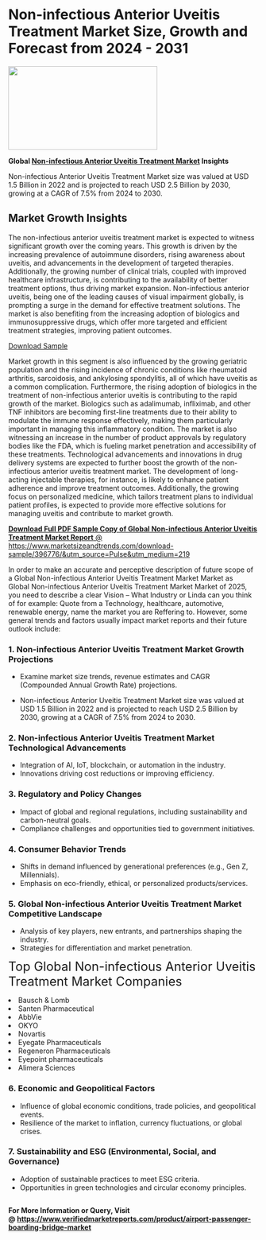 <H1>Non-infectious Anterior Uveitis Treatment Market Size, Growth and Forecast from 2024 - 2031</H1><img class="aligncenter size-medium wp-image-584254" src="https://thirdeyenews.in/wp-content/uploads/2024/09/Global-Market-Research-300x168.jpeg" alt="" width="300" height="168" /><p><strong>Global&nbsp;<a href="https://www.marketsizeandtrends.com/download-sample/396776/&amp;utm_source=Pulse&amp;utm_medium=219">Non-infectious Anterior Uveitis Treatment Market</a> Insights</strong></p><p>Non-infectious Anterior Uveitis Treatment Market size was valued at USD 1.5 Billion in 2022 and is projected to reach USD 2.5 Billion by 2030, growing at a CAGR of 7.5% from 2024 to 2030.</p><p><h2>Market Growth Insights</h2> <p>The non-infectious anterior uveitis treatment market is expected to witness significant growth over the coming years. This growth is driven by the increasing prevalence of autoimmune disorders, rising awareness about uveitis, and advancements in the development of targeted therapies. Additionally, the growing number of clinical trials, coupled with improved healthcare infrastructure, is contributing to the availability of better treatment options, thus driving market expansion. Non-infectious anterior uveitis, being one of the leading causes of visual impairment globally, is prompting a surge in the demand for effective treatment solutions. The market is also benefiting from the increasing adoption of biologics and immunosuppressive drugs, which offer more targeted and efficient treatment strategies, improving patient outcomes.</p> <p><a href="javascript:void(0);">Download Sample</a></p> <p>Market growth in this segment is also influenced by the growing geriatric population and the rising incidence of chronic conditions like rheumatoid arthritis, sarcoidosis, and ankylosing spondylitis, all of which have uveitis as a common complication. Furthermore, the rising adoption of biologics in the treatment of non-infectious anterior uveitis is contributing to the rapid growth of the market. Biologics such as adalimumab, infliximab, and other TNF inhibitors are becoming first-line treatments due to their ability to modulate the immune response effectively, making them particularly important in managing this inflammatory condition. The market is also witnessing an increase in the number of product approvals by regulatory bodies like the FDA, which is fueling market penetration and accessibility of these treatments. Technological advancements and innovations in drug delivery systems are expected to further boost the growth of the non-infectious anterior uveitis treatment market. The development of long-acting injectable therapies, for instance, is likely to enhance patient adherence and improve treatment outcomes. Additionally, the growing focus on personalized medicine, which tailors treatment plans to individual patient profiles, is expected to provide more effective solutions for managing uveitis and contribute to market growth.</p> <p><a href="javascript:void(0);"></p><p><span class=""><strong>Download Full PDF Sample Copy of Global Non-infectious Anterior Uveitis Treatment Market Report</strong> @ <a href="https://www.marketsizeandtrends.com/download-sample/396776/&amp;utm_source=Pulse&amp;utm_medium=219" target="_blank">https://www.marketsizeandtrends.com/download-sample/396776/&amp;utm_source=Pulse&amp;utm_medium=219</a></span></p><p>In order to make an accurate and perceptive description of future scope of a Global&nbsp;Non-infectious Anterior Uveitis Treatment Market Market as Global&nbsp;Non-infectious Anterior Uveitis Treatment Market Market of 2025, you need to describe a clear Vision &ndash; What Industry or Linda can you think of for example: Quote from a Technology, healthcare, automotive, renewable energy, name the market you are Reffering to. However, some general trends and factors usually impact market reports and their future outlook include:</p><h3>1.&nbsp;<strong>Non-infectious Anterior Uveitis Treatment Market Growth Projections</strong></h3><ul><li>Examine market size trends, revenue estimates and CAGR (Compounded Annual Growth Rate) projections.</li><li><p>Non-infectious Anterior Uveitis Treatment Market size was valued at USD 1.5 Billion in 2022 and is projected to reach USD 2.5 Billion by 2030, growing at a CAGR of 7.5% from 2024 to 2030.</p></li></ul><h3>2.&nbsp;<strong>Non-infectious Anterior Uveitis Treatment Market Technological Advancements</strong></h3><ul><li>Integration of AI, IoT, blockchain, or automation in the industry.</li><li>Innovations driving cost reductions or improving efficiency.</li></ul><h3>3.&nbsp;<strong>Regulatory and Policy Changes</strong></h3><ul><li>Impact of global and regional regulations, including sustainability and carbon-neutral goals.</li><li>Compliance challenges and opportunities tied to government initiatives.</li></ul><h3>4.&nbsp;<strong>Consumer Behavior Trends</strong></h3><ul><li>Shifts in demand influenced by generational preferences (e.g., Gen Z, Millennials).</li><li>Emphasis on eco-friendly, ethical, or personalized products/services.</li></ul><h3>5.&nbsp;<strong>Global Non-infectious Anterior Uveitis Treatment Market Competitive Landscape</strong></h3><ul><li>Analysis of key players, new entrants, and partnerships shaping the industry.</li><li>Strategies for differentiation and market penetration.</li></ul><p data-pm-slice="1 1 []"><span style="color: inherit; font-family: inherit; font-size: 25px;">Top Global Non-infectious Anterior Uveitis Treatment Market Companies</span></p><div class="" data-test-id=""><p><li>Bausch & Lomb</li><li> Santen Pharmaceutical</li><li> AbbVie</li><li> OKYO</li><li> Novartis</li><li> Eyegate Pharmaceuticals</li><li> Regeneron Pharmaceuticals</li><li> Eyepoint pharmaceuticals</li><li> Alimera Sciences</li></p></div><h3>6.&nbsp;<strong>Economic and Geopolitical Factors</strong></h3><ul><li>Influence of global economic conditions, trade policies, and geopolitical events.</li><li>Resilience of the market to inflation, currency fluctuations, or global crises.</li></ul><h3>7.&nbsp;<strong>Sustainability and ESG (Environmental, Social, and Governance)</strong></h3><ul><li>Adoption of sustainable practices to meet ESG criteria.</li><li>Opportunities in green technologies and circular economy principles.</li></ul><h2><strong style="font-size: 14px;">For More Information or Query, Visit @&nbsp;</strong><a style="background-color: #ffffff; font-size: 14px;" href="https://www.marketsizeandtrends.com/report/non-infectious-anterior-uveitis-treatment-market/" target="_blank">https://www.verifiedmarketreports.com/product/airport-passenger-boarding-bridge-market</a></h2>
